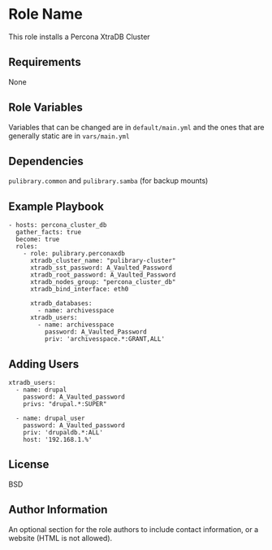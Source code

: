 Role Name
=========

This role installs a Percona XtraDB Cluster

Requirements
------------

None

Role Variables
--------------

Variables that can be changed are in `default/main.yml` and the ones that are
generally static are in `vars/main.yml`

Dependencies
------------

`pulibrary.common` and `pulibrary.samba` (for backup mounts)

Example Playbook
----------------

```
- hosts: percona_cluster_db
  gather_facts: true
  become: true
  roles:
    - role: pulibrary.perconaxdb
      xtradb_cluster_name: "pulibrary-cluster"
      xtradb_sst_password: A_Vaulted_Password
      xtradb_root_password: A_Vaulted_Password
      xtradb_nodes_group: "percona_cluster_db"
      xtradb_bind_interface: eth0

      xtradb_databases:
        - name: archivesspace
      xtradb_users:
        - name: archivesspace
          password: A_Vaulted_Password
          priv: 'archivesspace.*:GRANT,ALL'

```


Adding Users
------------

```
xtradb_users:
  - name: drupal
    password: A_Vaulted_password
    privs: "drupal.*:SUPER"

  - name: drupal_user
    password: A_Vaulted_password
    priv: 'drupaldb.*:ALL'
    host: '192.168.1.%'
```

License
-------

BSD

Author Information
------------------

An optional section for the role authors to include contact information, or a
website (HTML is not allowed).
